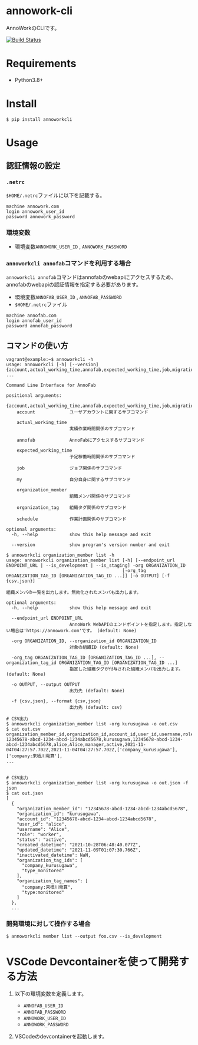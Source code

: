 

# annowork-cli
AnnoWorkのCLIです。


[![Build Status](https://travis-ci.com/kurusugawa-computer/annowork-cli.svg?branch=master)](https://travis-ci.com/kurusugawa-computer/annowork-cli)


# Requirements
* Python3.8+


# Install
```
$ pip install annoworkcli
```


# Usage


## 認証情報の設定

### `.netrc`

`$HOME/.netrc`ファイルに以下を記載する。

```
machine annowork.com
login annowork_user_id
password annowork_password
```


### 環境変数
* 環境変数`ANNOWORK_USER_ID` , `ANNOWORK_PASSWORD`

### `annoworkcli annofab`コマンドを利用する場合
`annoworkcli annofab`コマンドはannofabのwebapiにアクセスするため、annofabのwebapiの認証情報を指定する必要があります。
* 環境変数`ANNOFAB_USER_ID` , `ANNOFAB_PASSWORD`
* `$HOME/.netrc`ファイル

```
machine annofab.com
login annofab_user_id
password annofab_password
```




## コマンドの使い方

```
vagrant@example:~$ annoworkcli -h
usage: annoworkcli [-h] [--version] {account,actual_working_time,annofab,expected_working_time,job,migration,my,organization_member,organization_tag,schedule} ...

Command Line Interface for AnnoFab

positional arguments:
  {account,actual_working_time,annofab,expected_working_time,job,migration,my,organization_member,organization_tag,schedule}
    account             ユーザアカウントに関するサブコマンド

    actual_working_time
                        実績作業時間関係のサブコマンド

    annofab             AnnoFabにアクセスするサブコマンド

    expected_working_time
                        予定稼働時間関係のサブコマンド

    job                 ジョブ関係のサブコマンド

    my                  自分自身に関するサブコマンド

    organization_member
                        組織メンバ関係のサブコマンド

    organization_tag    組織タグ関係のサブコマンド

    schedule            作業計画関係のサブコマンド

optional arguments:
  -h, --help            show this help message and exit

  --version             show program's version number and exit
```


```
$ annoworkcli organization_member list -h
usage: annoworkcli organization_member list [-h] [--endpoint_url ENDPOINT_URL | --is_development | --is_staging] -org ORGANIZATION_ID
                                            [-org_tag ORGANIZATION_TAG_ID [ORGANIZATION_TAG_ID ...]] [-o OUTPUT] [-f {csv,json}]

組織メンバの一覧を出力します。無効化されたメンバも出力します。

optional arguments:
  -h, --help            show this help message and exit

  --endpoint_url ENDPOINT_URL
                        AnnoWork WebAPIのエンドポイントを指定します。指定しない場合は'https://annowork.com'です。 (default: None)

  -org ORGANIZATION_ID, --organization_id ORGANIZATION_ID
                        対象の組織ID (default: None)

  -org_tag ORGANIZATION_TAG_ID [ORGANIZATION_TAG_ID ...], --organization_tag_id ORGANIZATION_TAG_ID [ORGANIZATION_TAG_ID ...]
                        指定した組織タグが付与された組織メンバを出力します。 (default: None)

  -o OUTPUT, --output OUTPUT
                        出力先 (default: None)

  -f {csv,json}, --format {csv,json}
                        出力先 (default: csv)
```

```
# CSV出力
$ annoworkcli organization_member list -org kurusugawa -o out.csv
$ cat out.csv
organization_member_id,organization_id,account_id,user_id,username,role,status,created_datetime,updated_datetime,organization_tag_ids,organization_tag_names,inactivated_datetime
12345678-abcd-1234-abcd-1234abcd5678,kurusugawa,12345678-abcd-1234-abcd-1234abcd5678,alice,Alice,manager,active,2021-11-04T04:27:57.702Z,2021-11-04T04:27:57.702Z,['company_kurusugawa'],['company:来栖川電算'],
...


# CSV出力
$ annoworkcli organization_member list -org kurusugawa -o out.json -f json
$ cat out.json
[
  {
    "organization_member_id": "12345678-abcd-1234-abcd-1234abcd5678",
    "organization_id": "kurusugawa",
    "account_id": "12345678-abcd-1234-abcd-1234abcd5678",
    "user_id": "alice",
    "username": "Alice",
    "role": "worker",
    "status": "active",
    "created_datetime": "2021-10-28T06:48:40.077Z",
    "updated_datetime": "2021-11-09T01:07:30.766Z",
    "inactivated_datetime": NaN,
    "organization_tag_ids": [
      "company_kurusugawa",
      "type_monitored"
    ],
    "organization_tag_names": [
      "company:来栖川電算",
      "type:monitored"
    ]
  },
  ...
```




### 開発環境に対して操作する場合

```
$ annoworkcli member list --output foo.csv --is_development 
```



# VSCode Devcontainerを使って開発する方法
1. 以下の環境変数を定義します。
    * `ANNOFAB_USER_ID`
    * `ANNOFAB_PASSWORD`
    * `ANNOWORK_USER_ID`
    * `ANNOWORK_PASSWORD`

2. VSCodeのdevcontainerを起動します。



